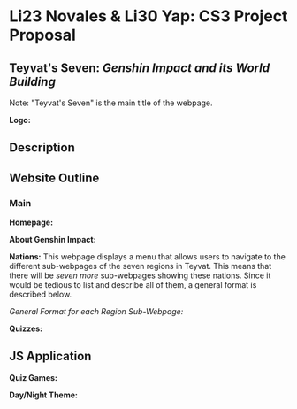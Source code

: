 # Li23 Novales & Li30 Yap: CS3 Project Proposal 
## Teyvat's Seven: _Genshin Impact and its World Building_
Note: "Teyvat's Seven" is the main title of the webpage.

**Logo:**

## Description

## Website Outline
### Main

**Homepage:**

**About Genshin Impact:**

**Nations:** This webpage displays a menu that allows users to navigate to the different sub-webpages of the seven regions in Teyvat. This means that there will be _seven more_ sub-webpages showing these nations. Since it would be tedious to list and describe all of them, a general format is described below.

_General Format for each Region Sub-Webpage:_

**Quizzes:**

## JS Application

**Quiz Games:**

**Day/Night Theme:**
